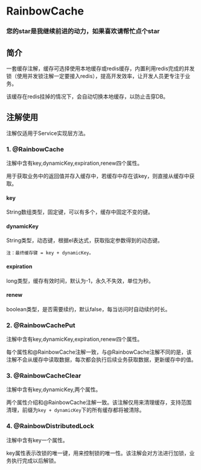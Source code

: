 # RainbowCache
### 您的star是我继续前进的动力，如果喜欢请帮忙点个star

## 简介
一套缓存注解，缓存可选择使用本地缓存或redis缓存，内置利用redis完成的并发锁（使用并发锁注解一定要接入redis），提高开发效率，让开发人员更专注于业务。

该缓存在redis挂掉的情况下，会自动切换本地缓存，以防止击穿DB。
## 注解使用

注解仅适用于Service实现层方法。

### 1. @RainbowCache

注解中含有key,dynamicKey,expiration,renew四个属性。

用于获取业务中的返回值并存入缓存中，若缓存中存在该key，则直接从缓存中获取。

#### key

String数组类型，固定键，可以有多个，缓存中固定不变的键。

#### dynamicKey

String类型，动态键，根据el表达式，获取指定参数得到的动态键。

`注：最终缓存键 = key + dynamicKey。`

#### expiration

long类型，缓存有效时间，默认为-1，永久不失效，单位为秒。

#### renew

boolean类型，是否需要续约，默认false，每当访问时自动续约时长。

### 2. @RainbowCachePut

注解中含有key,dynamicKey,expiration,renew四个属性。

每个属性和@RainbowCache注解一致，与@RainbowCache注解不同的是，该注解不会从缓存中读取数据，每次都会执行后续业务获取数据，更新缓存中的值。

### 3. @RainbowCacheClear

注解中含有key,dynamicKey,两个属性。

两个属性介绍和@RainbowCache注解一致。该注解仅用来清理缓存，支持范围清理，前缀为`key + dynamicKey`下的所有缓存都将被清除。

### 4. @RainbowDistributedLock

注解中含有key一个属性。

key属性表示改锁的唯一键，用来控制锁的唯一性。该注解会对方法进行加锁，业务执行完成以后解锁。

